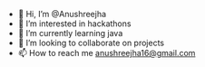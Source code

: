 - 👋 Hi, I’m @Anushreejha
- 👀 I’m interested in hackathons
- 🌱 I’m currently learning java
- 💞️ I’m looking to collaborate on projects
- 📫 How to reach me anushreejha16@gmail.com

<!---
Anushreejha is a ✨ special ✨ repository because its `README.md` (this file) appears on your GitHub profile.
You can click the Preview link to take a look at your changes.
--->
